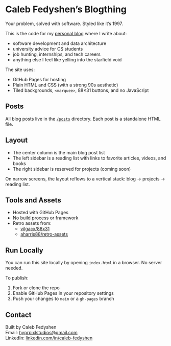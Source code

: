 # Caleb Fedyshen’s Blogthing

Your problem, solved with software. Styled like it’s 1997.

This is the code for my [personal blog](https://hyprpixl.github.io/) where I write about:
- software development and data architecture
- university advice for CS students
- job hunting, internships, and tech careers
- anything else I feel like yelling into the starfield void

The site uses:
- GitHub Pages for hosting
- Plain HTML and CSS (with a strong 90s aesthetic)
- Tiled backgrounds, `<marquee>`, 88×31 buttons, and no JavaScript

## Posts

All blog posts live in the [`/posts`](posts/) directory. Each post is a standalone HTML file.

## Layout

- The center column is the main blog post list
- The left sidebar is a reading list with links to favorite articles, videos, and books
- The right sidebar is reserved for projects (coming soon)

On narrow screens, the layout reflows to a vertical stack: blog → projects → reading list.

## Tools and Assets

- Hosted with GitHub Pages
- No build process or framework
- Retro assets from:
  - [vilgacx/88x31](https://github.com/vilgacx/88x31)
  - [aharris88/retro-assets](https://github.com/aharris88/retro-assets)

## Run Locally

You can run this site locally by opening `index.html` in a browser. No server needed.

To publish:
1. Fork or clone the repo
2. Enable GitHub Pages in your repository settings
3. Push your changes to `main` or a `gh-pages` branch

## Contact

Built by Caleb Fedyshen  
Email: [hyprpixlstudios@gmail.com](mailto:hyprpixlstudios@gmail.com)  
LinkedIn: [linkedin.com/in/caleb-fedyshen](https://www.linkedin.com/in/caleb-fedyshen)
